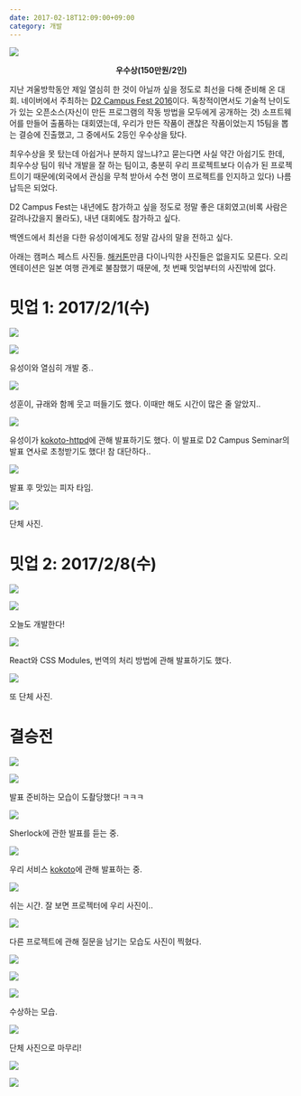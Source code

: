 ```yaml
---
date: 2017-02-18T12:09:00+09:00
category: 개발
---
```


![](https://static.sojin.io/images/NAVER_D2_Campus_Fest_2016/16487710_878404782263104_8298025497757153516_o.jpg)

<p style="text-align: center;">
<b>우수상(150만원/2인)</b>
</p>

지난 겨울방학동안 제일 열심히 한 것이 아닐까 싶을 정도로 최선을 다해 준비해 온 대회. 네이버에서 주최하는 [D2 Campus Fest 2016](https://d2campusfest.kr/2016)이다. 독창적이면서도 기술적 난이도가 있는 오픈소스(자신이 만든 프로그램의 작동 방법을 모두에게 공개하는 것) 소프트웨어를 만들어 출품하는 대회였는데, 우리가 만든 작품이 괜찮은 작품이었는지 15팀을 뽑는 결승에 진출했고, 그 중에서도 2등인 우수상을 탔다.

최우수상을 못 탔는데 아쉽거나 분하지 않느냐?고 묻는다면 사실 약간 아쉽기도 한데, 최우수상 팀이 워낙 개발을 잘 하는 팀이고, 충분히 우리 프로젝트보다 이슈가 된 프로젝트이기 때문에(외국에서 관심을 무척 받아서 수천 명이 프로젝트를 인지하고 있다) 나름 납득은 되었다.

D2 Campus Fest는 내년에도 참가하고 싶을 정도로 정말 좋은 대회였고(비록 사람은 갈려나갔을지 몰라도), 내년 대회에도 참가하고 싶다.

백엔드에서 최선을 다한 유성이에게도 정말 감사의 말을 전하고 싶다.

아래는 캠퍼스 페스트 사진들. [해커톤](https://suhj.in/sogang-university-hackathon-2/)만큼 다이나믹한 사진들은 없을지도 모른다. 오리엔테이션은 일본 여행 관계로 불참했기 때문에, 첫 번째 밋업부터의 사진밖에 없다.

# 밋업 1: 2017/2/1(수)

![](https://static.sojin.io/images/NAVER_D2_Campus_Fest_2016/16402705_872753739494875_2357962731079437076_o.jpg)

![](https://static.sojin.io/images/NAVER_D2_Campus_Fest_2016/16462963_872753482828234_5446291346100464670_o.jpg)

유성이와 열심히 개발 중..

![](https://static.sojin.io/images/NAVER_D2_Campus_Fest_2016/16402833_872753559494893_6303210400007995005_o.jpg)

성훈이, 규래와 함께 웃고 떠들기도 했다. 이때만 해도 시간이 많은 줄 알았지..

![](https://static.sojin.io/images/NAVER_D2_Campus_Fest_2016/16300394_872753959494853_3690760298876625463_o.jpg)

유성이가 [kokoto-httpd](https://github.com/hatamake/kokoto-httpd)에 관해 발표하기도 했다. 이 발표로 D2 Campus Seminar의 발표 연사로 초청받기도 했다! 참 대단하다..

![](https://static.sojin.io/images/NAVER_D2_Campus_Fest_2016/16487079_872754036161512_7557250014163828088_o.jpg)

발표 후 맛있는 피자 타임.

![](https://static.sojin.io/images/NAVER_D2_Campus_Fest_2016/16487125_872754049494844_5548209090694667322_o--1-.jpg)

단체 사진.

# 밋업 2: 2017/2/8(수)

![](https://static.sojin.io/images/NAVER_D2_Campus_Fest_2016/16601561_878404665596449_4527084890189845441_o.jpg)

![](https://static.sojin.io/images/NAVER_D2_Campus_Fest_2016/16601811_878404838929765_1064609250782879222_o.jpg)

오늘도 개발한다!

![](https://static.sojin.io/images/NAVER_D2_Campus_Fest_2016/16487710_878404782263104_8298025497757153516_o-1.jpg)

React와 CSS Modules, 번역의 처리 방법에 관해 발표하기도 했다.

![](https://static.sojin.io/images/NAVER_D2_Campus_Fest_2016/16665162_878404615596454_8995396462042669306_o.jpg)

또 단체 사진.

# 결승전

![](https://static.sojin.io/images/NAVER_D2_Campus_Fest_2016/16804146_882999901803592_5287783274218819714_o.jpg)

![](https://static.sojin.io/images/NAVER_D2_Campus_Fest_2016/16722482_882999675136948_3696497109780781312_o.jpg)

발표 준비하는 모습이 도촬당했다! ㅋㅋㅋ

![](https://static.sojin.io/images/NAVER_D2_Campus_Fest_2016/16797352_882999458470303_5992836246303913829_o.jpg)

Sherlock에 관한 발표를 듣는 중.

![](https://static.sojin.io/images/NAVER_D2_Campus_Fest_2016/16819452_882999785136937_550264428190167860_o.jpg)

우리 서비스 [kokoto](https://github.com/hatamake/kokoto)에 관해 발표하는 중.

![](https://static.sojin.io/images/NAVER_D2_Campus_Fest_2016/16716087_882999885136927_4268229859676508268_o.jpg)

쉬는 시간. 잘 보면 프로젝터에 우리 사진이..

![](https://static.sojin.io/images/NAVER_D2_Campus_Fest_2016/16707687_882999981803584_4395834038853969067_o.jpg)

다른 프로젝트에 관해 질문을 남기는 모습도 사진이 찍혔다.

![](https://static.sojin.io/images/NAVER_D2_Campus_Fest_2016/16797731_883000181803564_7198160134266653268_o.jpg)

![](https://static.sojin.io/images/NAVER_D2_Campus_Fest_2016/16722429_883000218470227_6301186271896732174_o.jpg)

![](https://static.sojin.io/images/NAVER_D2_Campus_Fest_2016/16700692_883000261803556_537410005334455477_o.jpg)

수상하는 모습.

![](https://static.sojin.io/images/NAVER_D2_Campus_Fest_2016/16707303_883000438470205_7235330443780137188_o.jpg)

단체 사진으로 마무리!

![](https://static.sojin.io/images/NAVER_D2_Campus_Fest_2016/KakaoTalk_20170217_184747067.jpg)

![](https://static.sojin.io/images/NAVER_D2_Campus_Fest_2016/KakaoTalk_20170218_053141705.jpg)

